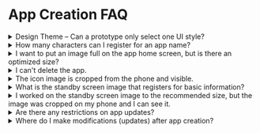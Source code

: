 # App Creation FAQ

<details>

<summary>Design Theme – Can a prototype only select one UI style?</summary>

Yes yes.

Design Themes Offered by Swing – Prototypes can only be used in one style of choice.

This prevents you from using a combination of styles.

Sometimes there's a UI style that combines slides + towers.

If you use this mix of styles, this is an app that has been developed separately through customization. Various styles can be applied through customization.

</details>

<details>

<summary>How many characters can I register for an app name?</summary>

When building an app, there is no specific limit to the number of characters in the name.

However, if the number of characters that appear when you install the app on your phone is too long, the name will be truncated and displayed.

**App/app titles vary slightly depending on the phone model, but can be between 9 and 11 characters long.**

If the app name exceeds 10 characters, please make the app name less than 10 characters when you create the app, as the app name will be truncated and visible when you install the app on your phone.

</details>

<details>

<summary>I want to put an image full on the app home screen, but is there an optimized size?</summary>

Images that go into the app don't have the recommended size.

**Because the standard sizes of mobile phones are all different, it is not possible to know the same image size for all models.**

In the case of images, it is a form of scaling the vertical to fit the horizontal length of the phone's LCD screen.

**Please adjust the recommended size to 1080px wide and 1980-2200px vertical based on mobile screen resolution.**

**★To fit the horizontal size, the vertical length is adjusted according to the screen of the phone.**

**So depending on what prototype you applied to the portrait and the type of phone you have, it may be a little longer or shorter in length.**

Because it is fixed horizontally and vertically changes depending on the mobile environment, not all phones can show the same screen.

\* Please note that since the size varies by phone, the latest models may look a little shorter in length, except in the case of tablets.

</details>

<details>

<summary>I can't delete the app.</summary>

Uninstalling an app is only possible if you have at least 2 apps.

If there is only 1 app, it will not be uninstalled. To 'Uninstall' you can uninstall an app by going to the My Menu – <mark style="color:blue;"></mark> [<mark style="color:blue;">\[Manage Apps\]</mark>](https://www.swing2app.com/view/app\_stat) <mark style="color:blue;"></mark> page.

\*Please note that paid users do not want the app to be uninstalled until the end of the paid period.

</details>

<details>

<summary>The icon image is cropped from the phone and visible.</summary>

When creating an icon image, you need to put a background color and a center image in the background.

Make sure that the center image is not too large.

\*Important\* Background color is not transparent, but must be colored.

When installed on your phone, the app icon will be rounded to make it visible.

\- Reference images

![](../.gitbook/assets/영문아이콘\_안드로이드버전1.png)

Therefore, if you work with the center image too large, it will be rounded and all the corners will be cut off.

Please design with that in mind.

The icon creation guide is also available in the manual, so please check out the detailed manual.&#x20;

<mark style="color:blue;">****</mark>[<mark style="color:blue;">**\[Go to the app icon image creation guide\]**</mark>](../manual/maual/appbasic/appicon.md)<mark style="color:blue;">****</mark>

</details>

<details>

<summary>What is the standby screen image that registers for basic information?</summary>

The standby screen is the screen that is displayed during the loading time before the app is launched.

For each type of mobile phone, the waiting screen is displayed in different Internet environments and the time it takes to see it varies.

It should look as short as 1 to 3 seconds.

Due to the mobile app policy, the standby screen is a mandatory item, so when you create a swing-to-app app, you must also register an image to be displayed on the standby screen.

Guidelines on how to create a standby screen can be found in detail in the manual.&#x20;

**☞** [<mark style="color:blue;">**See how to create a standby screen image**</mark>](../manual/maual/appbasic/apploading.md)<mark style="color:blue;">****</mark>

</details>

<details>

<summary>I worked on the standby screen image to the recommended size, but the image was cropped on my phone and I can see it.</summary>

**The recommended size for standby screen images is the official recommended size for all models because the LCD screen is different for each mobile phone model. (2282\*2282)**

However, since the liquid crystals are square, tablet screens, etc. are all different sizes, when you create an image, you need to make sure that the main image does not fill up the wallpaper.

Therefore, when working with standby screens, you should check and produce the standby screen guideline manual provided by the swing.

Reference Image)

[![](https://s3.ap-northeast-2.amazonaws.com/swing2bucket/resource/image/help/20dcb89afcf17106ac72ea410440d487.png?type=w966)](http://blog.naver.com/PostView.nhn?blogId=swing2app\&logNo=221214959655\&parentCategoryNo=\&categoryNo=49\&viewDate=\&isShowPopularPosts=false\&from=postView)

In the attached image, blue becomes the wallpaper. (Image that can be cropped)

You just need to work on making sure that all the important image cuts are in the gray space. (Image shown on the actual screen)

Usually, users work with the image to a large blue area, so the image is cropped and visible depending on the phone type.

Therefore, please make a standby screen by checking the guidelines - how to make it.

**☞** [<mark style="color:blue;">**See how to create a standby screen image**</mark>](../manual/maual/appbasic/apploading.md)<mark style="color:blue;">****</mark>

</details>

<details>

<summary>Are there any restrictions on app updates?</summary>

Yes, you can use it without restrictions.

After you create the app, modify and update it, you are free to use it.

</details>

<details>

<summary>Where do I make modifications (updates) after app creation?</summary>

The Swing-to-App does not have an app modification (update) task page.

When making corrections, please do the same by going to the app creation page.

You can overwrite existing apps and keep updating.

After saving, press the Update button to re-create the new version.

</details>
